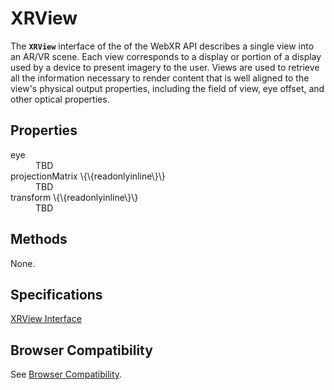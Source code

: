 # XRView

The **`XRView`** interface of the of the WebXR API describes a single view into an AR/VR scene. Each view corresponds to a display or portion of a display used by a device to present imagery to the user. Views are used to retrieve all the information necessary to render content that is well aligned to the view's physical output properties, including the field of view, eye offset, and other optical properties.

## Properties

<dl>
  <dt>eye</dt>
  <dd>TBD</dd>
  <dt>projectionMatrix \{\{readonlyinline\}\}</dt>
  <dd>TBD</dd>
  <dt>transform \{\{readonlyinline\}\}</dt>
  <dd>TBD</dd>
</dl>

## Methods

None.

## Specifications

[XRView Interface](https://immersive-web.github.io/webxr/#xrview-interface)

## Browser Compatibility

See [Browser Compatibility](compatibility).
